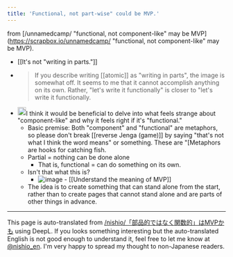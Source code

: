 ```yaml
---
title: 'Functional, not part-wise" could be MVP.'
---
```


from [/unnamedcamp/ "functional, not component-like" may be MVP](https://scrapbox.io/unnamedcamp/ "functional, not component-like" may be MVP).
- [[It's not "writing in parts."]]
- > If you describe writing [[atomic]] as "writing in parts", the image is somewhat off. It seems to me that it cannot accomplish anything on its own. Rather, "let's write it functionally" is closer to "let's write it functionally.
- <img src='https://scrapbox.io/api/pages/unnamedcamp/nishio/icon' alt='/unnamedcamp/nishio.icon' height="19.5"/>I think it would be beneficial to delve into what feels strange about "component-like" and why it feels right if it's "functional."
    - Basic premise: Both "component" and "functional" are metaphors, so please don't break [[reverse Jenga (game)]] by saying "that's not what I think the word means" or something. These are "[Metaphors are hooks for catching fish.
    - Partial = nothing can be done alone
        - That is, functional = can do something on its own.
    - Isn't that what this is?
        - ![image](https://gyazo.com/d966f157b531af5edc2059237489e2e5/thumb/1000)
                - [[Understand the meaning of MVP]]
    - The idea is to create something that can stand alone from the start, rather than to create pages that cannot stand alone and are parts of other things in advance.

---
This page is auto-translated from [/nishio/「部品的ではなく関数的」はMVPかも](https://scrapbox.io/nishio/「部品的ではなく関数的」はMVPかも) using DeepL. If you looks something interesting but the auto-translated English is not good enough to understand it, feel free to let me know at [@nishio_en](https://twitter.com/nishio_en). I'm very happy to spread my thought to non-Japanese readers.